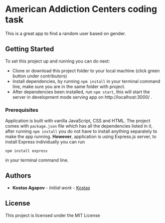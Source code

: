 # American Addiction Centers coding task

This is a great app to find a random user based on gender.

## Getting Started

To set this project up and running you can do next:
* Clone or download this project folder to your local machine (click  green button under contributors)
* Install dependencies, by running `npm install` in your terminal command line, make sure you are in the same folder with project.
* After dependencies been installed, run `npm start`, this will start the server in development mode serving app on http://localhost:3000/ .
### Prerequisites

Application is built with vanilla JavaScript, CSS and HTML. The project comes with `package.json` file which has all the dependencies listed in it, after running `npm install` you do not have to install anything separately to make the app running.  __However__,  application is using Express.js server, to install Express individually you can run 

```
npm install express
```
in your terminal command line.

## Authors

* **Kostas Agapov** - *Initial work* - [Kostas](https://github.com/konstagap)

## License

This project is licensed under the MIT License 
